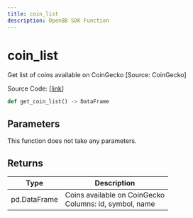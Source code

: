 ```yaml
---
title: coin_list
description: OpenBB SDK Function
---
```


# coin_list

Get list of coins available on CoinGecko [Source: CoinGecko]

Source Code: [[link](https://github.com/OpenBB-finance/OpenBBTerminal/tree/main/openbb_terminal/cryptocurrency/discovery/pycoingecko_model.py#L339)]

```python
def get_coin_list() -> DataFrame
```
## Parameters

This function does not take any parameters.

## Returns

| Type | Description |
| ---- | ----------- |
| pd.DataFrame | Coins available on CoinGecko<br/>Columns: id, symbol, name |

